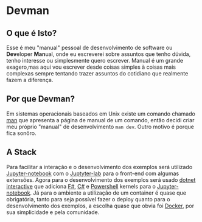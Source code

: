 # Devman

## O que é Isto?

Esse é meu "manual" pessoal de desenvolvimento de software ou **Dev**eloper **Man**ual, onde eu escreverei sobre assuntos que tenho dúvida, tenho interesse ou simplesmente quero escrever. 
Manual é um grande exagero,mas aqui vou escrever desde coisas simples à coisas mais complexas sempre tentando trazer assuntos do cotidiano que realmente fazem a diferença.

## Por que Devman?

Em sistemas operacionais baseados em Unix existe um comando chamado [man][man] que apresenta a página de manual de um comando, então decidi criar meu próprio "manual" de desenvolvimento `man dev`. Outro motivo é porque fica sonôro.

## A Stack

Para facilitar a interação e o desenvolvimento dos exemplos será utilizado [Jupyter-notebook][Jupyter-notebook] com o [Juptyter-lab][Juptyter-lab] para o front-end com algumas extensões. Agora para o desenvolvimento dos exemplos será usado [dotnet interactive][dotnet interactive] que adiciona [F#][F#], [C#][C#] e [Powershell][Powershell] kernels para o [Jupyter-notebook][Jupyter-notebook].
Já para o ambiente a utilização de um container é quase que obrigatória, tanto para seja possível fazer o deploy quanto para o desenvolvimento dos exemplos, a escolha quase que obvia foi [Docker][Docker], por sua simplicidade e pela comunidade.


[man]:https://en.wikipedia.org/wiki/Man_page
[Jupyter-notebook]: https://jupyter.org/
[Juptyter-lab]:https://jupyterlab.readthedocs.io/en/stable/
[dotnet interactive]:https://github.com/dotnet/interactive
[F#]:https://fsharp.org/
[C#]:https://docs.microsoft.com/en-us/dotnet/csharp/tour-of-csharp/
[Powershell]:https://docs.microsoft.com/en-us/powershell/
[Docker]:https://www.docker.com/